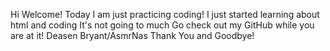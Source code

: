 Hi Welcome!
Today I am just practicing coding!
I just started learning about html and coding
It's not going to much
Go check out my GitHub while you are at it! Deasen Bryant/AsmrNas Thank You and Goodbye!
